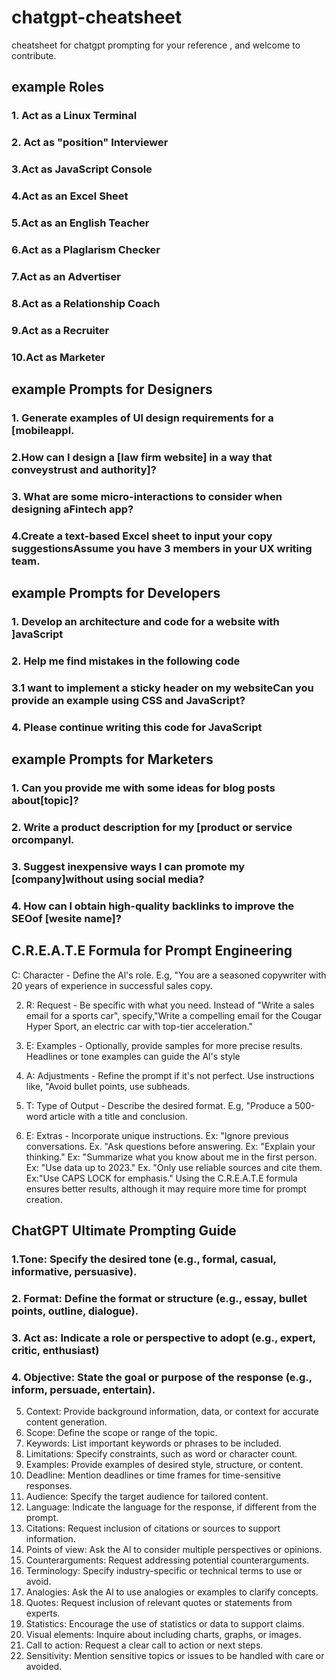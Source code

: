 # chatgpt-cheatsheet
cheatsheet for  chatgpt prompting for your reference ,
and welcome to contribute.
## example Roles
### 1. Act as a Linux Terminal

### 2. Act as "position" Interviewer

### 3.Act as JavaScript Console

### 4.Act as an Excel Sheet

### 5.Act as an English Teacher

### 6.Act as a Plaglarism Checker

### 7.Act as an Advertiser

### 8.Act as a Relationship Coach

### 9.Act as a Recruiter

### 10.Act as Marketer

## example  Prompts for Designers

### 1. Generate examples of Ul design requirements for a [mobileappl.
### 2.How can I design a [law firm website] in a way that conveystrust and authority]?
### 3. What are some micro-interactions to consider when designing aFintech app?
### 4.Create a text-based Excel sheet to input your copy suggestionsAssume you have 3 members in your UX writing team.

## example  Prompts for Developers

### 1. Develop an architecture and code for a <description>website with ]avaScript
### 2. Help me find mistakes in the following code <pastecode below>
### 3.1 want to implement a sticky header on my websiteCan you provide an example using CSS and JavaScript?
### 4. Please continue writing this code for JavaScript<past code below>

## example Prompts for Marketers
  
### 1. Can you provide me with some ideas for blog posts about[topic]?
### 2. Write a product description for my [product or service orcompanyl.
### 3. Suggest inexpensive ways I can promote my [company]without using social media?
### 4. How can l obtain high-quality backlinks to improve the SEOof [wesite name]?

 
## C.R.E.A.T.E Formula for Prompt Engineering

C: Character - Define the Al's role. E.g, "You are a seasoned copywriter with 20 years of experience in successful sales copy.
  
2. R: Request - Be specific with what you need. Instead of "Write a sales email for a sports car", specify,"Write a compelling
email for the Cougar Hyper Sport, an electric car with top-tier acceleration."

  
3. E: Examples - Optionally, provide samples for more precise results. Headlines or tone examples can guide the Al's style
4. A: Adjustments - Refine the prompt if it's not perfect. Use instructions like, "Avoid bullet points, use subheads.
5. T: Type of Output - Describe the desired format. E.g, "Produce a 500-word article with a title and conclusion.
6. E: Extras - Incorporate unique instructions.
Ex: "lgnore previous conversations.
Ex. "Ask questions before answering.
Ex: "Explain your thinking."
Ex: "Summarize what you know about me in the first person.
Ex: "Use data up to 2023."
Ex. "Only use reliable sources and cite them.
Ex:"Use CAPS LOCK for emphasis."
Using the C.R.E.A.T.E formula ensures better results, although it may require more time for prompt creation.

## ChatGPT Ultimate Prompting Guide
### 1.Tone: Specify the desired tone (e.g., formal, casual, informative, persuasive).
### 2. Format: Define the format or structure (e.g., essay, bullet points, outline, dialogue).
### 3. Act as: Indicate a role or perspective to adopt (e.g., expert, critic, enthusiast)
### 4. Objective: State the goal or purpose of the response (e.g., inform, persuade, entertain).
5. Context: Provide background information, data, or context for accurate content generation.
6. Scope: Define the scope or range of the topic.
7. Keywords: List important keywords or phrases to be included.
8. Limitations: Specify constraints, such as word or character count.
9. Examples: Provide examples of desired style, structure, or content.
10. Deadline: Mention deadlines or time frames for time-sensitive responses.
11. Audience: Specify the target audience for tailored content.
12. Language: Indicate the language for the response, if different from the prompt.
13. Citations: Request inclusion of citations or sources to support information.
14. Points of view: Ask the Al to consider multiple perspectives or opinions.
15. Counterarguments: Request addressing potential counterarguments.
16. Terminology: Specify industry-specific or technical terms to use or avoid.
17. Analogies: Ask the Al to use analogies or examples to clarify concepts.
18. Quotes: Request inclusion of relevant quotes or statements from experts.
19. Statistics: Encourage the use of statistics or data to support claims.
20. Visual elements: Inquire about including charts, graphs, or images.
21. Call to action: Request a clear call to action or next steps.
22. Sensitivity: Mention sensitive topics or issues to be handled with care or avoided.
